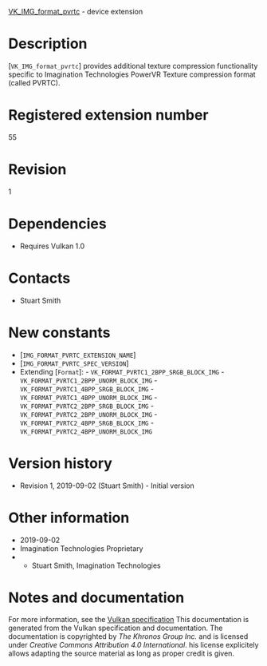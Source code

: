 [VK_IMG_format_pvrtc](https://www.khronos.org/registry/vulkan/specs/1.3-extensions/man/html/VK_IMG_format_pvrtc.html) - device extension

# Description
[`VK_IMG_format_pvrtc`] provides additional texture compression functionality
specific to Imagination Technologies PowerVR Texture compression format
(called PVRTC).

# Registered extension number
55

# Revision
1

# Dependencies
- Requires Vulkan 1.0

# Contacts
- Stuart Smith

# New constants
- [`IMG_FORMAT_PVRTC_EXTENSION_NAME`]
- [`IMG_FORMAT_PVRTC_SPEC_VERSION`]
- Extending [`Format`]:  - `VK_FORMAT_PVRTC1_2BPP_SRGB_BLOCK_IMG`  - `VK_FORMAT_PVRTC1_2BPP_UNORM_BLOCK_IMG`  - `VK_FORMAT_PVRTC1_4BPP_SRGB_BLOCK_IMG`  - `VK_FORMAT_PVRTC1_4BPP_UNORM_BLOCK_IMG`  - `VK_FORMAT_PVRTC2_2BPP_SRGB_BLOCK_IMG`  - `VK_FORMAT_PVRTC2_2BPP_UNORM_BLOCK_IMG`  - `VK_FORMAT_PVRTC2_4BPP_SRGB_BLOCK_IMG`  - `VK_FORMAT_PVRTC2_4BPP_UNORM_BLOCK_IMG`

# Version history
- Revision 1, 2019-09-02 (Stuart Smith)  - Initial version

# Other information
* 2019-09-02
* Imagination Technologies Proprietary
*   - Stuart Smith, Imagination Technologies
# Notes and documentation
For more information, see the [Vulkan specification](https://www.khronos.org/registry/vulkan/specs/1.3-extensions/html/vkspec.html)
This documentation is generated from the Vulkan specification and documentation.
The documentation is copyrighted by *The Khronos Group Inc.* and is licensed under *Creative Commons Attribution 4.0 International*.
his license explicitely allows adapting the source material as long as proper credit is given.
        